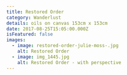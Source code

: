 ```yaml
---
title: Restored Order
category: Wanderlust
details: oils on canvas 153cm x 153cm
date: 2017-08-25T15:05:00.000Z
isFeatured: false
images:
  - image: restored-order-julie-moss-.jpg
    alt: Restored Order
  - image: img_1445.jpg
    alt: Restored Order - with perspective
---
```

